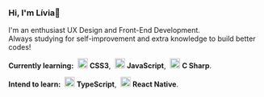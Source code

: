 ### Hi, I'm Lívia👋
I'm an enthusiast UX Design and Front-End Development.
<br/>
Always studying for self-improvement and extra knowledge to build better codes!

<strong>Currently learning:</strong> 
<img style="margin-left: 4px" src="https://i.ibb.co/2Wg1tz0/CSS3.png" width="20"/> <b>CSS3</b>,
<img style="margin-left: 4px" src="https://i.ibb.co/tPyMKWj/javascript-736400-640.png" width="20"/> <b>JavaScript</b>,
<img style="margin-left: 4px" src="https://i.ibb.co/VBfyTcp/c.png" alt="C Sharp logo" width="20"/> <b>C Sharp</b>.

<strong>Intend to learn:</strong> 
<img style="margin-left: 4px" src="https://i.ibb.co/mz2J68M/typescript.png" width="20"/> <b>TypeScript</b>,
<img style="margin-left: 4px" src="https://i.ibb.co/pz9yF0Q/1200px-React-icon-svg.png" width="20"/> <b>React Native</b>.
